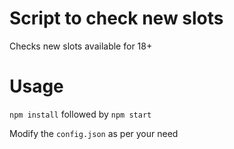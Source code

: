 # Script to check new slots

Checks new slots available for 18+

# Usage

`npm install` followed by `npm start`

Modify the `config.json` as per your need